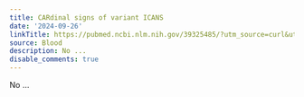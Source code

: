 ```yaml
---
title: CARdinal signs of variant ICANS
date: '2024-09-26'
linkTitle: https://pubmed.ncbi.nlm.nih.gov/39325485/?utm_source=curl&utm_medium=rss&utm_campaign=journals&utm_content=7603509&fc=None&ff=20240927184325&v=2.18.0.post9+e462414
source: Blood
description: No ...
disable_comments: true
---
```

No ...